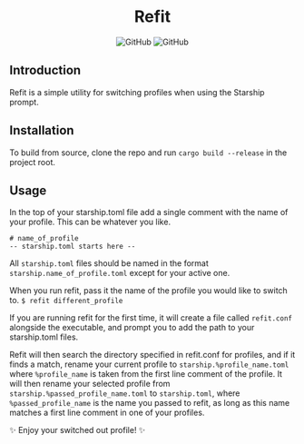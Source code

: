 <!-- markdownlint-disable MD004 MD033 MD034 -->

<div align="center">

# Refit

</div>
<p align="center">
	<img alt="GitHub" src="https://img.shields.io/github/license/Wombatlord/refit?logo=Github&logoColor=green">
	<img alt="GitHub" src="https://img.shields.io/github/languages/top/Wombatlord/refit?label=Rust&logo=rust&logoColor=red"></p>

## Introduction
Refit is a simple utility for switching profiles when using the Starship prompt.

## Installation
To build from source, clone the repo and run `cargo build --release` in the project root.

## Usage

In the top of your starship.toml file add a single comment with the name of your profile. This can be whatever you like.
```
# name_of_profile
-- starship.toml starts here --
```

All `starship.toml` files should be named in the format `starship.name_of_profile.toml` except for your active one.

When you run refit, pass it the name of the profile you would like to switch to.
`$ refit different_profile`

If you are running refit for the first time, it will create a file called `refit.conf` alongside the executable, and prompt you to add the path to your starship.toml files.

Refit will then search the directory specified in refit.conf for profiles, and if it finds a match, rename your current profile to `starship.%profile_name.toml` where `%profile_name` is taken from the first line comment of the profile. It will then rename your selected profile from `starship.%passed_profile_name.toml` to `starship.toml`, where `%passed_profile_name` is the name you passed to refit, as long as this name matches a first line comment in one of your profiles.

✨ Enjoy your switched out profile! ✨
